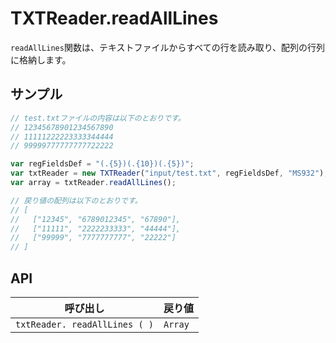 # TXTReader.readAllLines

`readAllLines`関数は、テキストファイルからすべての行を読み取り、配列の行列に格納します。

## サンプル

```javascript
// test.txtファイルの内容は以下のとおりです。
// 12345678901234567890
// 11111222223333344444
// 99999777777777722222

var regFieldsDef = "(.{5})(.{10})(.{5})";
var txtReader = new TXTReader("input/test.txt", regFieldsDef, "MS932");
var array = txtReader.readAllLines();

// 戻り値の配列は以下のとおりです。
// [
//   ["12345", "6789012345", "67890"],
//   ["11111", "2222233333", "44444"],
//   ["99999", "7777777777", "22222"]
// ]
```

## API

| 呼び出し | 戻り値 |
|---|---|
| `txtReader. readAllLines ( )` | `Array` |